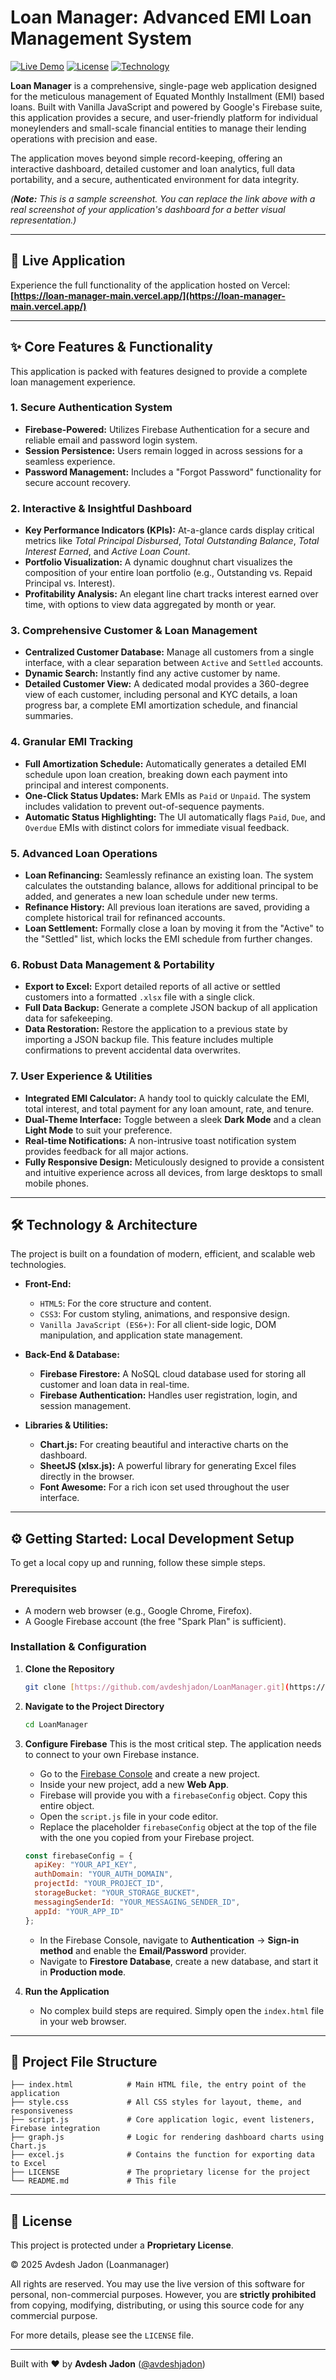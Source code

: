 # Loan Manager: Advanced EMI Loan Management System

[![Live Demo](https://img.shields.io/badge/Live_Demo-Launch_Application-00C853?style=for-the-badge&logo=vercel)](https://loan-manager-main.vercel.app/)
[![License](https://img.shields.io/badge/License-Proprietary-E91E63?style=for-the-badge)](./LICENSE)
[![Technology](https://img.shields.io/badge/Made_with-JavaScript_&_Firebase-F7DF1E?style=for-the-badge&logo=javascript)](https://firebase.google.com/)

**Loan Manager** is a comprehensive, single-page web application designed for the meticulous management of Equated Monthly Installment (EMI) based loans. Built with Vanilla JavaScript and powered by Google's Firebase suite, this application provides a secure, and user-friendly platform for individual moneylenders and small-scale financial entities to manage their lending operations with precision and ease.

The application moves beyond simple record-keeping, offering an interactive dashboard, detailed customer and loan analytics, full data portability, and a secure, authenticated environment for data integrity.

*(**Note:** This is a sample screenshot. You can replace the link above with a real screenshot of your application's dashboard for a better visual representation.)*

---

## 🚀 Live Application

Experience the full functionality of the application hosted on Vercel:
**[https://loan-manager-main.vercel.app/](https://loan-manager-main.vercel.app/)**

---

## ✨ Core Features & Functionality

This application is packed with features designed to provide a complete loan management experience.

### 1. **Secure Authentication System**
   - **Firebase-Powered:** Utilizes Firebase Authentication for a secure and reliable email and password login system.
   - **Session Persistence:** Users remain logged in across sessions for a seamless experience.
   - **Password Management:** Includes a "Forgot Password" functionality for secure account recovery.

### 2. **Interactive & Insightful Dashboard**
   - **Key Performance Indicators (KPIs):** At-a-glance cards display critical metrics like *Total Principal Disbursed*, *Total Outstanding Balance*, *Total Interest Earned*, and *Active Loan Count*.
   - **Portfolio Visualization:** A dynamic doughnut chart visualizes the composition of your entire loan portfolio (e.g., Outstanding vs. Repaid Principal vs. Interest).
   - **Profitability Analysis:** An elegant line chart tracks interest earned over time, with options to view data aggregated by month or year.

### 3. **Comprehensive Customer & Loan Management**
   - **Centralized Customer Database:** Manage all customers from a single interface, with a clear separation between `Active` and `Settled` accounts.
   - **Dynamic Search:** Instantly find any active customer by name.
   - **Detailed Customer View:** A dedicated modal provides a 360-degree view of each customer, including personal and KYC details, a loan progress bar, a complete EMI amortization schedule, and financial summaries.

### 4. **Granular EMI Tracking**
   - **Full Amortization Schedule:** Automatically generates a detailed EMI schedule upon loan creation, breaking down each payment into principal and interest components.
   - **One-Click Status Updates:** Mark EMIs as `Paid` or `Unpaid`. The system includes validation to prevent out-of-sequence payments.
   - **Automatic Status Highlighting:** The UI automatically flags `Paid`, `Due`, and `Overdue` EMIs with distinct colors for immediate visual feedback.

### 5. **Advanced Loan Operations**
   - **Loan Refinancing:** Seamlessly refinance an existing loan. The system calculates the outstanding balance, allows for additional principal to be added, and generates a new loan schedule under new terms.
   - **Refinance History:** All previous loan iterations are saved, providing a complete historical trail for refinanced accounts.
   - **Loan Settlement:** Formally close a loan by moving it from the "Active" to the "Settled" list, which locks the EMI schedule from further changes.

### 6. **Robust Data Management & Portability**
   - **Export to Excel:** Export detailed reports of all active or settled customers into a formatted `.xlsx` file with a single click.
   - **Full Data Backup:** Generate a complete JSON backup of all application data for safekeeping.
   - **Data Restoration:** Restore the application to a previous state by importing a JSON backup file. This feature includes multiple confirmations to prevent accidental data overwrites.

### 7. **User Experience & Utilities**
   - **Integrated EMI Calculator:** A handy tool to quickly calculate the EMI, total interest, and total payment for any loan amount, rate, and tenure.
   - **Dual-Theme Interface:** Toggle between a sleek **Dark Mode** and a clean **Light Mode** to suit your preference.
   - **Real-time Notifications:** A non-intrusive toast notification system provides feedback for all major actions.
   - **Fully Responsive Design:** Meticulously designed to provide a consistent and intuitive experience across all devices, from large desktops to small mobile phones.

---

## 🛠️ Technology & Architecture

The project is built on a foundation of modern, efficient, and scalable web technologies.

-   **Front-End:**
    -   `HTML5`: For the core structure and content.
    -   `CSS3`: For custom styling, animations, and responsive design.
    -   `Vanilla JavaScript (ES6+)`: For all client-side logic, DOM manipulation, and application state management.

-   **Back-End & Database:**
    -   **Firebase Firestore:** A NoSQL cloud database used for storing all customer and loan data in real-time.
    -   **Firebase Authentication:** Handles user registration, login, and session management.

-   **Libraries & Utilities:**
    -   **Chart.js:** For creating beautiful and interactive charts on the dashboard.
    -   **SheetJS (xlsx.js):** A powerful library for generating Excel files directly in the browser.
    -   **Font Awesome:** For a rich icon set used throughout the user interface.

---

## ⚙️ Getting Started: Local Development Setup

To get a local copy up and running, follow these simple steps.

### Prerequisites

-   A modern web browser (e.g., Google Chrome, Firefox).
-   A Google Firebase account (the free "Spark Plan" is sufficient).

### Installation & Configuration

1.  **Clone the Repository**
    ```sh
    git clone [https://github.com/avdeshjadon/LoanManager.git](https://github.com/avdeshjadon/LoanManager.git)
    ```

2.  **Navigate to the Project Directory**
    ```sh
    cd LoanManager
    ```

3.  **Configure Firebase**
    This is the most critical step. The application needs to connect to your own Firebase instance.
    -   Go to the [Firebase Console](https://console.firebase.google.com/) and create a new project.
    -   Inside your new project, add a new **Web App**.
    -   Firebase will provide you with a `firebaseConfig` object. Copy this entire object.
    -   Open the `script.js` file in your code editor.
    -   Replace the placeholder `firebaseConfig` object at the top of the file with the one you copied from your Firebase project.
    ```javascript
    const firebaseConfig = {
      apiKey: "YOUR_API_KEY",
      authDomain: "YOUR_AUTH_DOMAIN",
      projectId: "YOUR_PROJECT_ID",
      storageBucket: "YOUR_STORAGE_BUCKET",
      messagingSenderId: "YOUR_MESSAGING_SENDER_ID",
      appId: "YOUR_APP_ID"
    };
    ```
    -   In the Firebase Console, navigate to **Authentication** -> **Sign-in method** and enable the **Email/Password** provider.
    -   Navigate to **Firestore Database**, create a new database, and start it in **Production mode**.

4.  **Run the Application**
    -   No complex build steps are required. Simply open the `index.html` file in your web browser.

---

## 📂 Project File Structure

```
├── index.html            # Main HTML file, the entry point of the application
├── style.css             # All CSS styles for layout, theme, and responsiveness
├── script.js             # Core application logic, event listeners, Firebase integration
├── graph.js              # Logic for rendering dashboard charts using Chart.js
├── excel.js              # Contains the function for exporting data to Excel
├── LICENSE               # The proprietary license for the project
└── README.md             # This file
```


---

## 📄 License

This project is protected under a **Proprietary License**.

© 2025 Avdesh Jadon (Loanmanager)

All rights are reserved. You may use the live version of this software for personal, non-commercial purposes. However, you are **strictly prohibited** from copying, modifying, distributing, or using this source code for any commercial purpose.

For more details, please see the `LICENSE` file.

---

Built with ❤️ by **Avdesh Jadon** ([@avdeshjadon](https://github.com/avdeshjadon))